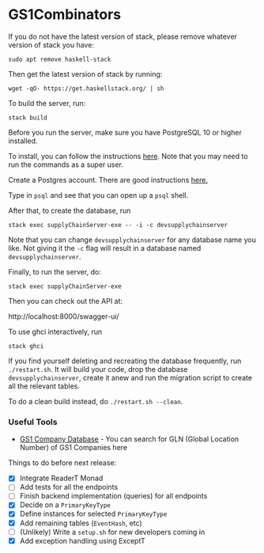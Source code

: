 # GS1Combinators

If you do not have the latest version of stack, please remove whatever version of stack you have:

`sudo apt remove haskell-stack `

Then get the latest version of stack by running:

`wget -qO- https://get.haskellstack.org/ | sh `

To build the server, run:

`stack build `

Before you run the server, make sure you have PostgreSQL 10 or higher installed.

To install, you can follow the instructions [here]( http://yallalabs.com/linux/how-to-install-and-use-postgresql-10-on-ubuntu-16-04/).
Note that you may need to run the commands as a super user.

Create a Postgres account.
There are good instructions <a href="https://www.digitalocean.com/community/tutorials/how-to-install-and-use-postgresql-on-ubuntu-16-04" target="_blank"> here. </a>

Type in `psql` and see that you can open up a `psql` shell.

After that, to create the database, run

`stack exec supplyChainServer-exe -- -i -c devsupplychainserver`

Note that you can change `devsupplychainserver` for any database name you like.
Not giving it the `-c` flag will result in a database named
`devsupplychainserver`.

Finally, to run the server, do:

`stack exec supplyChainServer-exe`

Then you can check out the API at:

http://localhost:8000/swagger-ui/

To use ghci interactively, run 

`stack ghci `

If you find yourself deleting and recreating the database frequently, run
`./restart.sh`. It will build your code, drop the database 
`devsupplychainserver`, create it anew and run the migration script
to create all the relevant tables.

To do a clean build instead, do `./restart.sh --clean`.

### Useful Tools
- [GS1 Company Database](https://www.gs1us.org/tools/gs1-company-database-gepir) - You can search for GLN (Global Location Number) of GS1 Companies here

Things to do before next release:
- [x] Integrate ReaderT Monad
- [ ] Add tests for all the endpoints
- [ ] Finish backend implementation (queries) for all endpoints
- [x] Decide on a `PrimaryKeyType`
- [x] Define instances for selected `PrimaryKeyType`
- [x] Add remaining tables (`EventHash`, etc)
- [ ] (Unlikely) Write a `setup.sh` for new developers coming in
- [x] Add exception handling using ExceptT
